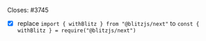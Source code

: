 <!--
Thanks for opening a PR! Your contribution is much appreciated.
To make sure your PR is handled as smoothly as possible please:
 - Link issue via "Closes #[issue_number]
 - Choose & follow the right checklist for the change that you're making:
-->

Closes: #3745
- [x] replace ```import { withBlitz } from "@blitzjs/next"``` to  ```const { withBlitz } = require("@blitzjs/next")```
